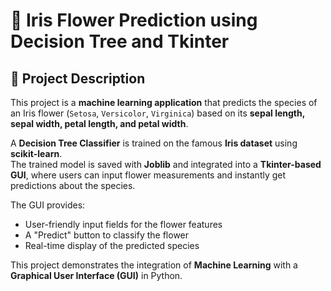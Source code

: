 # 🌸 Iris Flower Prediction using Decision Tree and Tkinter

## 📌 Project Description
This project is a **machine learning application** that predicts the species of an Iris flower (`Setosa`, `Versicolor`, `Virginica`) based on its **sepal length, sepal width, petal length, and petal width**.  

A **Decision Tree Classifier** is trained on the famous **Iris dataset** using **scikit-learn**.  
The trained model is saved with **Joblib** and integrated into a **Tkinter-based GUI**, where users can input flower measurements and instantly get predictions about the species.  

The GUI provides:
- User-friendly input fields for the flower features  
- A "Predict" button to classify the flower  
- Real-time display of the predicted species  

This project demonstrates the integration of **Machine Learning** with a **Graphical User Interface (GUI)** in Python.  
